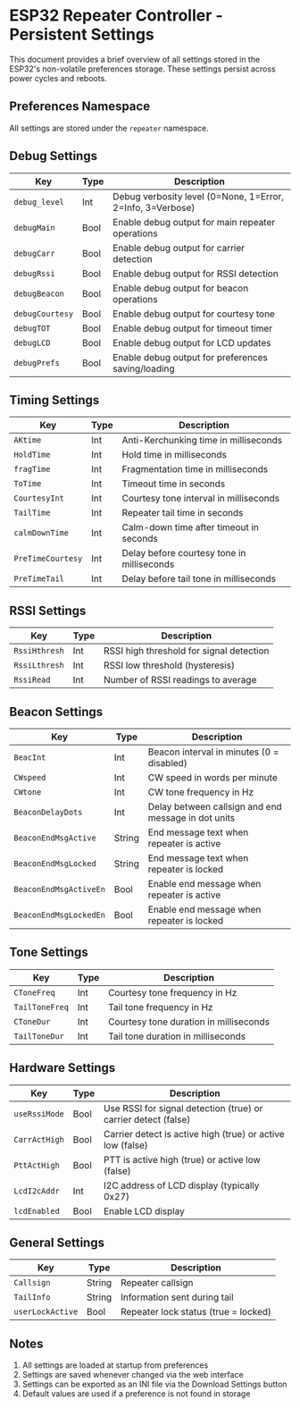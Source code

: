 # ESP32 Repeater Controller - Persistent Settings

This document provides a brief overview of all settings stored in the ESP32's non-volatile preferences storage. These settings persist across power cycles and reboots.

## Preferences Namespace

All settings are stored under the `repeater` namespace.

## Debug Settings

| Key | Type | Description |
|-----|------|-------------|
| `debug_level` | Int | Debug verbosity level (0=None, 1=Error, 2=Info, 3=Verbose) |
| `debugMain` | Bool | Enable debug output for main repeater operations |
| `debugCarr` | Bool | Enable debug output for carrier detection |
| `debugRssi` | Bool | Enable debug output for RSSI detection |
| `debugBeacon` | Bool | Enable debug output for beacon operations |
| `debugCourtesy` | Bool | Enable debug output for courtesy tone |
| `debugTOT` | Bool | Enable debug output for timeout timer |
| `debugLCD` | Bool | Enable debug output for LCD updates |
| `debugPrefs` | Bool | Enable debug output for preferences saving/loading |

## Timing Settings

| Key | Type | Description |
|-----|------|-------------|
| `AKtime` | Int | Anti-Kerchunking time in milliseconds |
| `HoldTime` | Int | Hold time in milliseconds |
| `fragTime` | Int | Fragmentation time in milliseconds |
| `ToTime` | Int | Timeout time in seconds |
| `CourtesyInt` | Int | Courtesy tone interval in milliseconds |
| `TailTime` | Int | Repeater tail time in seconds |
| `calmDownTime` | Int | Calm-down time after timeout in seconds |
| `PreTimeCourtesy` | Int | Delay before courtesy tone in milliseconds |
| `PreTimeTail` | Int | Delay before tail tone in milliseconds |

## RSSI Settings

| Key | Type | Description |
|-----|------|-------------|
| `RssiHthresh` | Int | RSSI high threshold for signal detection |
| `RssiLthresh` | Int | RSSI low threshold (hysteresis) |
| `RssiRead` | Int | Number of RSSI readings to average |

## Beacon Settings

| Key | Type | Description |
|-----|------|-------------|
| `BeacInt` | Int | Beacon interval in minutes (0 = disabled) |
| `CWspeed` | Int | CW speed in words per minute |
| `CWtone` | Int | CW tone frequency in Hz |
| `BeaconDelayDots` | Int | Delay between callsign and end message in dot units |
| `BeaconEndMsgActive` | String | End message text when repeater is active |
| `BeaconEndMsgLocked` | String | End message text when repeater is locked |
| `BeaconEndMsgActiveEn` | Bool | Enable end message when repeater is active |
| `BeaconEndMsgLockedEn` | Bool | Enable end message when repeater is locked |

## Tone Settings

| Key | Type | Description |
|-----|------|-------------|
| `CToneFreq` | Int | Courtesy tone frequency in Hz |
| `TailToneFreq` | Int | Tail tone frequency in Hz |
| `CToneDur` | Int | Courtesy tone duration in milliseconds |
| `TailToneDur` | Int | Tail tone duration in milliseconds |

## Hardware Settings

| Key | Type | Description |
|-----|------|-------------|
| `useRssiMode` | Bool | Use RSSI for signal detection (true) or carrier detect (false) |
| `CarrActHigh` | Bool | Carrier detect is active high (true) or active low (false) |
| `PttActHigh` | Bool | PTT is active high (true) or active low (false) |
| `LcdI2cAddr` | Int | I2C address of LCD display (typically 0x27) |
| `lcdEnabled` | Bool | Enable LCD display |

## General Settings

| Key | Type | Description |
|-----|------|-------------|
| `Callsign` | String | Repeater callsign |
| `TailInfo` | String | Information sent during tail |
| `userLockActive` | Bool | Repeater lock status (true = locked) |

## Notes

1. All settings are loaded at startup from preferences
2. Settings are saved whenever changed via the web interface
3. Settings can be exported as an INI file via the Download Settings button
4. Default values are used if a preference is not found in storage
